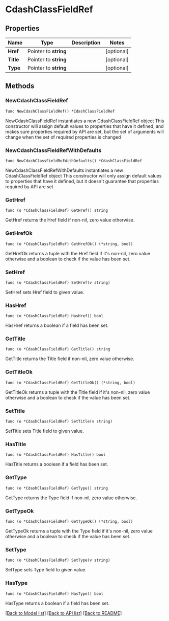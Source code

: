 # CdashClassFieldRef

## Properties

Name | Type | Description | Notes
------------ | ------------- | ------------- | -------------
**Href** | Pointer to **string** |  | [optional] 
**Title** | Pointer to **string** |  | [optional] 
**Type** | Pointer to **string** |  | [optional] 

## Methods

### NewCdashClassFieldRef

`func NewCdashClassFieldRef() *CdashClassFieldRef`

NewCdashClassFieldRef instantiates a new CdashClassFieldRef object
This constructor will assign default values to properties that have it defined,
and makes sure properties required by API are set, but the set of arguments
will change when the set of required properties is changed

### NewCdashClassFieldRefWithDefaults

`func NewCdashClassFieldRefWithDefaults() *CdashClassFieldRef`

NewCdashClassFieldRefWithDefaults instantiates a new CdashClassFieldRef object
This constructor will only assign default values to properties that have it defined,
but it doesn't guarantee that properties required by API are set

### GetHref

`func (o *CdashClassFieldRef) GetHref() string`

GetHref returns the Href field if non-nil, zero value otherwise.

### GetHrefOk

`func (o *CdashClassFieldRef) GetHrefOk() (*string, bool)`

GetHrefOk returns a tuple with the Href field if it's non-nil, zero value otherwise
and a boolean to check if the value has been set.

### SetHref

`func (o *CdashClassFieldRef) SetHref(v string)`

SetHref sets Href field to given value.

### HasHref

`func (o *CdashClassFieldRef) HasHref() bool`

HasHref returns a boolean if a field has been set.

### GetTitle

`func (o *CdashClassFieldRef) GetTitle() string`

GetTitle returns the Title field if non-nil, zero value otherwise.

### GetTitleOk

`func (o *CdashClassFieldRef) GetTitleOk() (*string, bool)`

GetTitleOk returns a tuple with the Title field if it's non-nil, zero value otherwise
and a boolean to check if the value has been set.

### SetTitle

`func (o *CdashClassFieldRef) SetTitle(v string)`

SetTitle sets Title field to given value.

### HasTitle

`func (o *CdashClassFieldRef) HasTitle() bool`

HasTitle returns a boolean if a field has been set.

### GetType

`func (o *CdashClassFieldRef) GetType() string`

GetType returns the Type field if non-nil, zero value otherwise.

### GetTypeOk

`func (o *CdashClassFieldRef) GetTypeOk() (*string, bool)`

GetTypeOk returns a tuple with the Type field if it's non-nil, zero value otherwise
and a boolean to check if the value has been set.

### SetType

`func (o *CdashClassFieldRef) SetType(v string)`

SetType sets Type field to given value.

### HasType

`func (o *CdashClassFieldRef) HasType() bool`

HasType returns a boolean if a field has been set.


[[Back to Model list]](../README.md#documentation-for-models) [[Back to API list]](../README.md#documentation-for-api-endpoints) [[Back to README]](../README.md)


